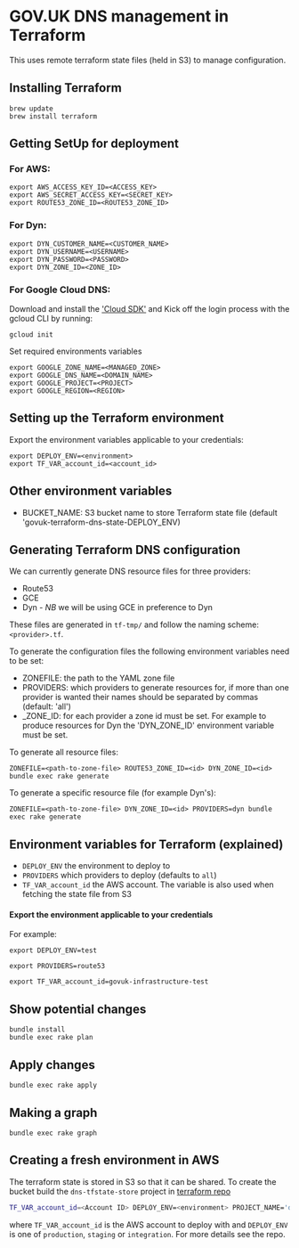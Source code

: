 # GOV.UK DNS management in Terraform

This uses remote terraform state files (held in S3) to manage configuration.

## Installing Terraform

```
brew update
brew install terraform
```

## Getting SetUp for deployment

### For AWS:

```
export AWS_ACCESS_KEY_ID=<ACCESS_KEY>
export AWS_SECRET_ACCESS_KEY=<SECRET_KEY>
export ROUTE53_ZONE_ID=<ROUTE53_ZONE_ID>
```

### For Dyn:
```
export DYN_CUSTOMER_NAME=<CUSTOMER_NAME>
export DYN_USERNAME=<USERNAME>
export DYN_PASSWORD=<PASSWORD>
export DYN_ZONE_ID=<ZONE_ID>
```

### For Google Cloud DNS:

Download and install the ['Cloud SDK'](https://cloud.google.com/sdk/downloads) and
Kick off the login process with the gcloud CLI by running:

`gcloud init`

Set required environments variables
```
export GOOGLE_ZONE_NAME=<MANAGED_ZONE>
export GOOGLE_DNS_NAME=<DOMAIN_NAME>
export GOOGLE_PROJECT=<PROJECT>
export GOOGLE_REGION=<REGION>
```

## Setting up the Terraform environment

Export the environment variables applicable to your credentials:

```
export DEPLOY_ENV=<environment>
export TF_VAR_account_id=<account_id>
```


## Other environment variables

* BUCKET_NAME: S3 bucket name to store Terraform state file (default 'govuk-terraform-dns-state\-DEPLOY\_ENV)

## Generating Terraform DNS configuration

We can currently generate DNS resource files for three providers:

* Route53
* GCE
* Dyn - *NB* we will be using GCE in preference to Dyn

These files are generated in `tf-tmp/` and follow the naming scheme: `<provider>.tf`.

To generate the configuration files the following environment variables need to be set:

* ZONEFILE: the path to the YAML zone file
* PROVIDERS: which providers to generate resources for, if more than one provider is wanted their names should be separated by commas (default: 'all')
* <PROVIDER>\_ZONE\_ID: for each provider a zone id must be set. For example to produce resources for Dyn the 'DYN\_ZONE\_ID' environment variable must be set.

To generate all resource files:
```
ZONEFILE=<path-to-zone-file> ROUTE53_ZONE_ID=<id> DYN_ZONE_ID=<id> bundle exec rake generate
```

To generate a specific resource file (for example Dyn's):
```
ZONEFILE=<path-to-zone-file> DYN_ZONE_ID=<id> PROVIDERS=dyn bundle exec rake generate
```

## Environment variables for Terraform (explained)

* `DEPLOY_ENV` the environment to deploy to
* `PROVIDERS` which providers to deploy (defaults to `all`)
* `TF_VAR_account_id` the AWS account. The variable is also used when fetching the state file from S3

#### Export the environment applicable to your credentials
For example:
```
export DEPLOY_ENV=test

export PROVIDERS=route53

export TF_VAR_account_id=govuk-infrastructure-test
```

## Show potential changes

```
bundle install
bundle exec rake plan
```

## Apply changes

```
bundle exec rake apply
```

## Making a graph

```
bundle exec rake graph
```

## Creating a fresh environment in AWS

The terraform state is stored in S3 so that it can be shared. To create the bucket build the `dns-tfstate-store` project in [terraform repo](https://github.com/alphagov/govuk-terraform-provisioning)

```bash
TF_VAR_account_id=<Account ID> DEPLOY_ENV=<environment> PROJECT_NAME='dns-tfstate-store'  bundle exec rake plan
```

where `TF_VAR_account_id` is the AWS account to deploy with and `DEPLOY_ENV` is one of `production`, `staging` or `integration`. For more details see the repo.
